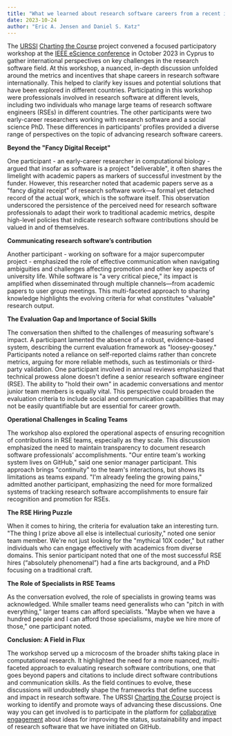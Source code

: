 ```yaml
---
title: "What we learned about research software careers from a recent international workshop"
date: 2023-10-24
author: "Eric A. Jensen and Daniel S. Katz"
---
```

The [URSSI](https://urssi.us) [Charting the Course](https://urssi.us/projects/policy/about) project convened a focused participatory workshop at the [IEEE eScience conference](https://www.escience-conference.org/2023) in October 2023 in Cyprus to gather international perspectives on key challenges in the research software field. At this workshop, a nuanced, in-depth discussion unfolded around the metrics and incentives that shape careers in research software internationally. This helped to clarify key issues and potential solutions that have been explored in different countries. Participating in this workshop were professionals involved in research software at different levels, including two individuals who manage large teams of research software engineers (RSEs) in different countries. The other participants were two early-career researchers working with research software and a social science PhD. These differences in participants’ profiles provided a diverse range of perspectives on the topic of advancing research software careers.

**Beyond the "Fancy Digital Receipt"**

One participant - an early-career researcher in computational biology - argued that insofar as software is a project "deliverable", it often shares the limelight with academic papers as markers of successful investment by the funder. However, this researcher noted that academic papers serve as a "fancy digital receipt" of research software work—a formal yet detached record of the actual work, which is the software itself. This observation underscored the persistence of the perceived need for research software professionals to adapt their work to traditional academic metrics, despite high-level policies that indicate research software contributions should be valued in and of themselves.

**Communicating research software’s contribution**

Another participant - working on software for a major supercomputer project - emphasized the role of effective communication when navigating ambiguities and challenges affecting promotion and other key aspects of university life. While software is "a very critical piece," its impact is amplified when disseminated through multiple channels—from academic papers to user group meetings. This multi-faceted approach to sharing knowledge highlights the evolving criteria for what constitutes "valuable" research output.

**The Evaluation Gap and Importance of Social Skills**

The conversation then shifted to the challenges of measuring software's impact. A participant lamented the absence of a robust, evidence-based system, describing the current evaluation framework as "loosey-goosey." Participants noted a reliance on self-reported claims rather than concrete metrics, arguing for more reliable methods, such as testimonials or third-party validation.
One participant involved in annual reviews emphasized that technical prowess alone doesn't define a senior research software engineer (RSE). The ability to "hold their own" in academic conversations and mentor junior team members is equally vital. This perspective could broaden the evaluation criteria to include social and communication capabilities that may not be easily quantifiable but are essential for career growth.

**Operational Challenges in Scaling Teams**

The workshop also explored the operational aspects of ensuring recognition of contributions in RSE teams, especially as they scale. This discussion emphasized the need to maintain transparency to document research software professionals’ accomplishments. "Our entire team's working system lives on GitHub," said one senior manager participant. This approach brings "continuity" to the team's interactions, but shows its limitations as teams expand. "I'm already feeling the growing pains," admitted another participant, emphasizing the need for more formalized systems of tracking research software accomplishments to ensure fair recognition and promotion for RSEs.

**The RSE Hiring Puzzle**

When it comes to hiring, the criteria for evaluation take an interesting turn. "The thing I prize above all else is intellectual curiosity," noted one senior team member. We're not just looking for the "mythical 10X coder," but rather individuals who can engage effectively with academics from diverse domains. This senior participant noted that one of the most successful RSE hires (“absolutely phenomenal”) had a fine arts background, and a PhD focusing on a traditional craft.

**The Role of Specialists in RSE Teams**

As the conversation evolved, the role of specialists in growing teams was acknowledged. While smaller teams need generalists who can "pitch in with everything," larger teams can afford specialists. "Maybe when we have a hundred people and I can afford those specialisms, maybe we hire more of those," one participant noted.

**Conclusion: A Field in Flux**

The workshop served up a microcosm of the broader shifts taking place in computational research. It highlighted the need for a more nuanced, multi-faceted approach to evaluating research software contributions, one that goes beyond papers and citations to include direct software contributions and communication skills. As the field continues to evolve, these discussions will undoubtedly shape the frameworks that define success and impact in research software. The URSSI [Charting the Course](https://urssi.us/projects/policy/about) project is working to identify and promote ways of advancing these discussions. One way you can get involved is to participate in the platform for [collaborative engagement](https://blogs.lse.ac.uk/impactofsocialsciences/2023/09/07/from-backstage-to-spotlight-a-call-to-highlight-the-critical-role-of-research-software) about ideas for improving the status, sustainability and impact of research software that we have initiated on GitHub.
